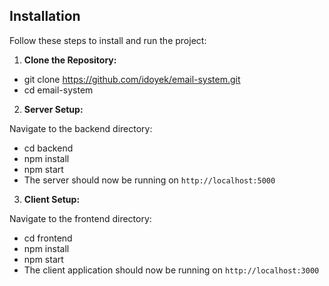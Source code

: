 ## Installation

Follow these steps to install and run the project:

1. **Clone the Repository:**  
  - git clone https://github.com/idoyek/email-system.git  
  - cd email-system  

2. **Server Setup:**  

Navigate to the backend directory:  

  - cd backend  
  - npm install  
  - npm start  
  - The server should now be running on `http://localhost:5000`  

3. **Client Setup:**  

Navigate to the frontend directory:  

  - cd frontend  
  - npm install  
  - npm start  
  - The client application should now be running on `http://localhost:3000`  
